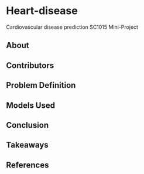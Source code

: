 # Heart-disease
Cardiovascular disease prediction SC1015 Mini-Project
## About
## Contributors
## Problem Definition
## Models Used
## Conclusion
## Takeaways
## References
